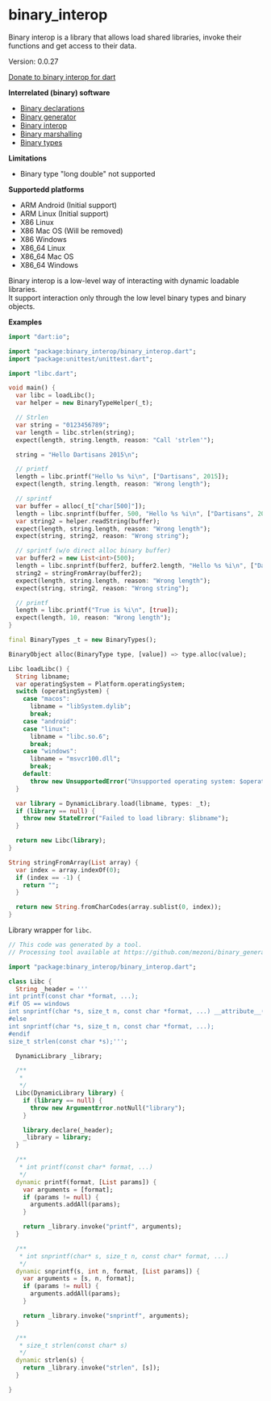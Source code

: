 binary_interop
=====

Binary interop is a library that allows load shared libraries, invoke their functions and get access to their data.

Version: 0.0.27

[Donate to binary interop for dart](https://www.paypal.com/cgi-bin/webscr?cmd=_donations&business=binary.dart@gmail.com&item_name=binary.interop.for.dart&currency_code=USD)

**Interrelated (binary) software**

- [Binary declarations](https://pub.dartlang.org/packages/binary_declarations)
- [Binary generator](https://pub.dartlang.org/packages/binary_generator)
- [Binary interop](https://pub.dartlang.org/packages/binary_interop)
- [Binary marshalling](https://pub.dartlang.org/packages/binary_marshalling)
- [Binary types](https://pub.dartlang.org/packages/binary_types)

**Limitations**

- Binary type "long double" not supported

**Supportedd platforms**

- ARM Android (Initial support)
- ARM Linux (Initial support)
- X86 Linux
- X86 Mac OS (Will be removed)
- X86 Windows
- X86_64 Linux
- X86_64 Mac OS
- X86_64 Windows

Binary interop is a low-level way of interacting with dynamic loadable libraries.  
It support interaction only through the low level binary types and binary objects.

**Examples**

```dart
import "dart:io";

import "package:binary_interop/binary_interop.dart";
import "package:unittest/unittest.dart";

import "libc.dart";

void main() {
  var libc = loadLibc();
  var helper = new BinaryTypeHelper(_t);

  // Strlen
  var string = "0123456789";
  var length = libc.strlen(string);
  expect(length, string.length, reason: "Call 'strlen'");

  string = "Hello Dartisans 2015\n";

  // printf
  length = libc.printf("Hello %s %i\n", ["Dartisans", 2015]);
  expect(length, string.length, reason: "Wrong length");

  // sprintf
  var buffer = alloc(_t["char[500]"]);
  length = libc.snprintf(buffer, 500, "Hello %s %i\n", ["Dartisans", 2015]);
  var string2 = helper.readString(buffer);
  expect(length, string.length, reason: "Wrong length");
  expect(string, string2, reason: "Wrong string");

  // sprintf (w/o direct alloc binary buffer)
  var buffer2 = new List<int>(500);
  length = libc.snprintf(buffer2, buffer2.length, "Hello %s %i\n", ["Dartisans", 2015]);
  string2 = stringFromArray(buffer2);
  expect(length, string.length, reason: "Wrong length");
  expect(string, string2, reason: "Wrong string");

  // printf
  length = libc.printf("True is %i\n", [true]);
  expect(length, 10, reason: "Wrong length");
}

final BinaryTypes _t = new BinaryTypes();

BinaryObject alloc(BinaryType type, [value]) => type.alloc(value);

Libc loadLibc() {
  String libname;
  var operatingSystem = Platform.operatingSystem;
  switch (operatingSystem) {
    case "macos":
      libname = "libSystem.dylib";
      break;
    case "android":
    case "linux":
      libname = "libc.so.6";
      break;
    case "windows":
      libname = "msvcr100.dll";
      break;
    default:
      throw new UnsupportedError("Unsupported operating system: $operatingSystem");
  }

  var library = DynamicLibrary.load(libname, types: _t);
  if (library == null) {
    throw new StateError("Failed to load library: $libname");
  }

  return new Libc(library);
}

String stringFromArray(List array) {
  var index = array.indexOf(0);
  if (index == -1) {
    return "";
  }

  return new String.fromCharCodes(array.sublist(0, index));
}

```

Library wrapper for `libc`.

```dart
// This code was generated by a tool.
// Processing tool available at https://github.com/mezoni/binary_generator

import "package:binary_interop/binary_interop.dart";

class Libc {
  String _header = '''
int printf(const char *format, ...);
#if OS == windows
int snprintf(char *s, size_t n, const char *format, ...) __attribute__((alias(_sprintf_p)));
#else
int snprintf(char *s, size_t n, const char *format, ...);
#endif
size_t strlen(const char *s);''';

  DynamicLibrary _library;

  /**
   *
   */
  Libc(DynamicLibrary library) {
    if (library == null) {
      throw new ArgumentError.notNull("library");
    }

    library.declare(_header);
    _library = library;
  }

  /**
   * int printf(const char* format, ...)
   */
  dynamic printf(format, [List params]) {
    var arguments = [format];
    if (params != null) {
      arguments.addAll(params);
    }

    return _library.invoke("printf", arguments);
  }

  /**
   * int snprintf(char* s, size_t n, const char* format, ...)
   */
  dynamic snprintf(s, int n, format, [List params]) {
    var arguments = [s, n, format];
    if (params != null) {
      arguments.addAll(params);
    }

    return _library.invoke("snprintf", arguments);
  }

  /**
   * size_t strlen(const char* s)
   */
  dynamic strlen(s) {
    return _library.invoke("strlen", [s]);
  }

}


```
